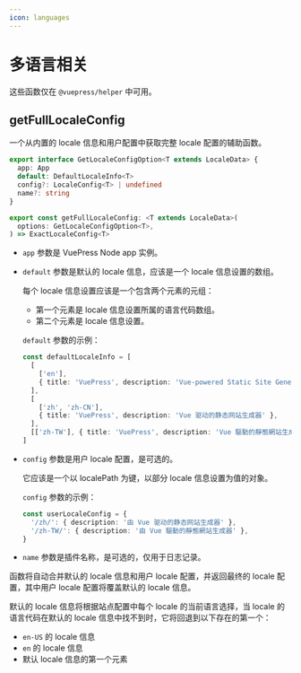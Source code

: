 ```yaml
---
icon: languages
---
```


# 多语言相关

这些函数仅在 `@vuepress/helper` 中可用。

## getFullLocaleConfig

一个从内置的 locale 信息和用户配置中获取完整 locale 配置的辅助函数。

```ts
export interface GetLocaleConfigOption<T extends LocaleData> {
  app: App
  default: DefaultLocaleInfo<T>
  config?: LocaleConfig<T> | undefined
  name?: string
}

export const getFullLocaleConfig: <T extends LocaleData>(
  options: GetLocaleConfigOption<T>,
) => ExactLocaleConfig<T>
```

- `app` 参数是 VuePress Node app 实例。
- `default` 参数是默认的 locale 信息，应该是一个 locale 信息设置的数组。

  每个 locale 信息设置应该是一个包含两个元素的元组：

  - 第一个元素是 locale 信息设置所属的语言代码数组。
  - 第二个元素是 locale 信息设置。

  `default` 参数的示例：

  ```ts
  const defaultLocaleInfo = [
    [
      ['en'],
      { title: 'VuePress', description: 'Vue-powered Static Site Generator' },
    ],
    [
      ['zh', 'zh-CN'],
      { title: 'VuePress', description: 'Vue 驱动的静态网站生成器' },
    ],
    [['zh-TW'], { title: 'VuePress', description: 'Vue 驅動的靜態網站生成器' }],
  ]
  ```

- `config` 参数是用户 locale 配置，是可选的。

  它应该是一个以 localePath 为键，以部分 locale 信息设置为值的对象。

  `config` 参数的示例：

  ```ts
  const userLocaleConfig = {
    '/zh/': { description: '由 Vue 驱动的静态网站生成器' },
    '/zh-TW/': { description: '由 Vue 驅動的靜態網站生成器' },
  }
  ```

- `name` 参数是插件名称，是可选的，仅用于日志记录。

函数将自动合并默认的 locale 信息和用户 locale 配置，并返回最终的 locale 配置，其中用户 locale 配置将覆盖默认的 locale 信息。

默认的 locale 信息将根据站点配置中每个 locale 的当前语言选择，当 locale 的语言代码在默认的 locale 信息中找不到时，它将回退到以下存在的第一个：

- `en-US` 的 locale 信息
- `en` 的 locale 信息
- 默认 locale 信息的第一个元素
